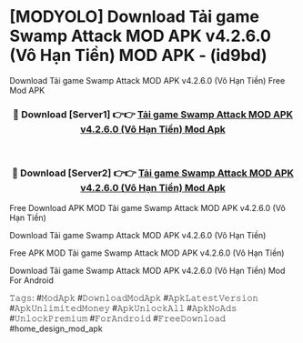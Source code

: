 # [MODYOLO] Download Tải game Swamp Attack MOD APK v4.2.6.0 (Vô Hạn Tiền) MOD APK - (id9bd)
Download Tải game Swamp Attack MOD APK v4.2.6.0 (Vô Hạn Tiền) Free Mod APK

<div align="center">
<h3>🔴 Download [Server1] 👉👉 <a href="https://apk-comot.site?title=Tải_game_Swamp_Attack_MOD_APK_v4.2.6.0_(Vô_Hạn_Tiền)">Tải game Swamp Attack MOD APK v4.2.6.0 (Vô Hạn Tiền) Mod Apk</a></h3><br>

<h3>🔴 Download [Server2] 👉👉 <a href="https://apk-comot.site?title=Tải_game_Swamp_Attack_MOD_APK_v4.2.6.0_(Vô_Hạn_Tiền)">Tải game Swamp Attack MOD APK v4.2.6.0 (Vô Hạn Tiền) Mod Apk</a></h3>
</div>


Free Download APK MOD Tải game Swamp Attack MOD APK v4.2.6.0 (Vô Hạn Tiền)

Download Tải game Swamp Attack MOD APK v4.2.6.0 (Vô Hạn Tiền) 

Free APK MOD Tải game Swamp Attack MOD APK v4.2.6.0 (Vô Hạn Tiền) 

Download Tải game Swamp Attack MOD APK v4.2.6.0 (Vô Hạn Tiền) Mod For Android

𝚃𝚊𝚐𝚜: #𝙼𝚘𝚍𝙰𝚙𝚔 #𝙳𝚘𝚠𝚗𝚕𝚘𝚊𝚍𝙼𝚘𝚍𝙰𝚙𝚔 #𝙰𝚙𝚔𝙻𝚊𝚝𝚎𝚜𝚝𝚅𝚎𝚛𝚜𝚒𝚘𝚗 #𝙰𝚙𝚔𝚄𝚗𝚕𝚒𝚖𝚒𝚝𝚎𝚍𝙼𝚘𝚗𝚎𝚢 #𝙰𝚙𝚔𝚄𝚗𝚕𝚘𝚌𝚔𝙰𝚕𝚕 #𝙰𝚙𝚔𝙽𝚘𝙰𝚍𝚜 #𝚄𝚗𝚕𝚘𝚌𝚔𝙿𝚛𝚎𝚖𝚒𝚞𝚖 #𝙵𝚘𝚛𝙰𝚗𝚍𝚛𝚘𝚒𝚍 #𝙵𝚛𝚎𝚎𝙳𝚘𝚠𝚗𝚕𝚘𝚊𝚍 #home_design_mod_apk